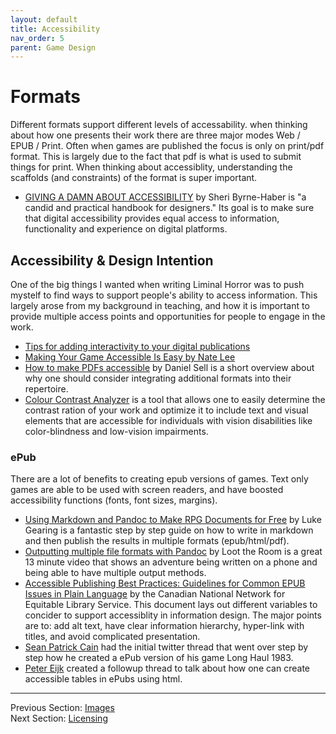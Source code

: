 ```yaml
---
layout: default
title: Accessibility
nav_order: 5
parent: Game Design
---
```

# Formats
Different formats support different levels of accessability. when thinking about how one presents their work there are three major modes Web / EPUB / Print. Often when games are published the focus is only on print/pdf format. This is largely due to the fact that pdf is what is used to submit things for print. When thinking about accessiblity, understanding the scaffolds (and constraints) of the format is super important.
- [GIVING A DAMN ABOUT ACCESSIBILITY](https://accessibility.uxdesign.cc/) by Sheri Byrne-Haber is "a candid and practical handbook for designers." Its goal is to make sure that digital accessibility provides equal access to information, functionality and experience on digital platforms.

## Accessibility & Design Intention
One of the big things I wanted when writing Liminal Horror was to push mystelf to find ways to support people's ability to access information. This largely arose from my background in teaching, and how it is important to provide multiple access points and opportunities for people to engage in the work.
- [Tips for adding interactivity to your digital publications](https://affinityspotlight.com/article/tips-for-adding-interactivity-to-your-digital-publications/?fbclid=IwAR23JilQaxht5L6I3E86vihJwhO9kOTYo0Nd7fZrbv2w0y55zbqFcQm-Gjg)
- [Making Your Game Accessible Is Easy by Nate Lee](https://sessionprep.wordpress.com/2021/07/22/making-your-game-accessible-is-easy-i-promise-2/?fbclid=IwAR2sB_U2uZuWPGtgRyH37Ktj-5YHaQWQt1GJSOlhlRXDoLK4pm1cnwd37mE)
- [How to make PDFs accessible](https://danielsell.blot.im/how-to-make-pdfs-accessible) by Daniel Sell is a short overview about why one should consider integrating additional formats into their repertoire.
- [Colour Contrast Analyzer](https://www.tpgi.com/color-contrast-checker/) is a tool that allows one to easily determine the contrast ration of your work and optimize it to include text and visual elements that  are accessible for individuals with vision disabilities like color-blindness and low-vision impairments.

### ePub
There are a lot of benefits to creating epub versions of games. Text only games are able to be used with screen readers, and have boosted accessibility functions (fonts, font sizes, margins).
- [Using Markdown and Pandoc to Make RPG Documents for Free](https://lukegearing.blot.im/using-markdown-and-pandoc-to-make-rpg-documents-for-free) by Luke Gearing is a fantastic step by step guide on how to write in markdown and then publish the results in multiple formats (epub/html/pdf).
- [Outputting multiple file formats with Pandoc](https://www.youtube.com/watch?v=K4-SmBgT4Uc&t=5s&ab_channel=LootTheRoom) by Loot the Room is a great 13 minute video that shows an adventure being written on a phone and being able to have multiple output methods.
- [Accessible Publishing Best Practices: Guidelines for Common EPUB Issues in Plain Language](https://www.accessiblepublishing.ca/accessible-publishing-best-practices/) by the Canadian National Network for Equitable Library Service. This document lays out different variables to concider to support accessiblity in information design. The major points are to: add alt text, have clear information hierarchy, hyper-link with titles, and avoid complicated presentation.
- [Sean Patrick Cain](https://twitter.com/seanpatrickcain/status/1427356978872033285) had the initial twitter thread that went over step by step how he created a ePub version of his game Long Haul 1983.
- [Peter Eijk](https://twitter.com/JimmyShelter/status/1428439348417073159) created a followup thread to talk about how one can create accessible tables in ePubs using html.

---
Previous Section: [Images](https://goblinarchives.github.io/LiminalHorror/Game%20Design/Images/)
<br> Next Section: [Licensing](https://goblinarchives.github.io/LiminalHorror/Game%20Design/Licensing/)
